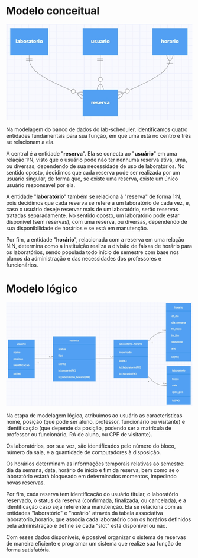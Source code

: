 # Modelo conceitual
![modelagem conceitual](modelo_conceitual.jpg)

Na modelagem do banco de dados do lab-scheduler, identificamos quatro entidades fundamentais para sua função, em que uma está no centro e três se relacionam a ela.

A central é a entidade "**reserva**". Ela se conecta ao "**usuário**" em uma relação 1:N, visto que o usuário pode não ter nenhuma reserva ativa, uma, ou diversas, dependendo de sua necessidade de uso de laboratórios. No sentido oposto, decidimos que cada reserva pode ser realizada por um usuário singular, de forma que, se existe uma reserva, existe um único usuário responsável por ela.

A entidade "**laboratório**" também se relaciona à "reserva" de forma 1:N, pois decidimos que cada reserva se refere a um laboratório de cada vez, e, caso o usuário deseje reservar mais de um laboratório, serão reservas tratadas separadamente. No sentido oposto, um laboratório pode estar disponível (sem reservas), com uma reserva, ou diversas, dependendo de sua disponibilidade de horários e se está em manutenção.

Por fim, a entidade "**horário**", relacionada com a reserva em uma relação N:N, determina como a instituição realiza a divisão de faixas de horário para os laboratórios, sendo populada todo início de semestre com base nos planos da administração e das necessidades dos professores e funcionários. 

# Modelo lógico

![modelagem lógica](modelagem_logica.jpg)

Na etapa de modelagem lógica, atribuímos ao usuário as características nome, posição (que pode ser aluno, professor, funcionário ou visitante) e identificação (que depende da posição, podendo ser a matrícula de professor ou funcionário, RA de aluno, ou CPF de visitante).

Os laboratórios, por sua vez, são identificados pelo número do bloco, número da sala, e a quantidade de computadores à disposição.

Os horários determinam as informações temporais relativas ao semestre: dia da semana, data, horário de início e fim da reserva, bem como se o laboratório estará bloqueado em determinados momentos, impedindo novas reservas.

Por fim, cada reserva tem identificação do usuário titular, o laboratório reservado, o status da reserva (confirmada, finalizada, ou cancelada), e a identificação caso seja referente a manutenção. Ela se relaciona com as entidades "laboratório" e "horário" através da tabela associativa laboratorio_horario, que associa cada laboratório com os horários definidos pela administração e define se cada "slot" está disponível ou não.

Com esses dados disponíveis, é possível organizar o sistema de reservas de maneira eficiente e programar um sistema que realize sua função de forma satisfatória.